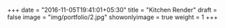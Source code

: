 +++
date = "2016-11-05T19:41:01+05:30"
title = "Kitchen Render"
draft = false
image = "img/portfolio/2.jpg"
showonlyimage = true
weight = 1
+++

